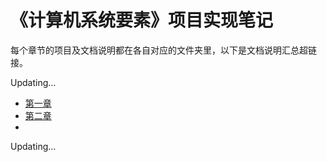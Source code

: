 # 《计算机系统要素》项目实现笔记

每个章节的项目及文档说明都在各自对应的文件夹里，以下是文档说明汇总超链接。

Updating...

* [第一章](https://github.com/CuiEM/Nand2Tetris_learing_logs/blob/master/01/01_log_%E4%B8%AD%E6%96%87.md)
* [第二章]()
*

Updating...
